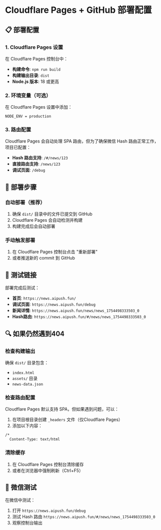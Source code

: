 # Cloudflare Pages + GitHub 部署配置

## 📋 部署配置

### 1. Cloudflare Pages 设置
在 Cloudflare Pages 控制台中：
- **构建命令**: `npm run build`
- **构建输出目录**: `dist`
- **Node.js 版本**: 18 或更高

### 2. 环境变量（可选）
在 Cloudflare Pages 设置中添加：
```
NODE_ENV = production
```

### 3. 路由配置
Cloudflare Pages 会自动处理 SPA 路由，但为了确保微信 Hash 路由正常工作，项目已配置：

- **Hash 路由支持**: `/#/news/123` 
- **直接路由支持**: `/news/123`
- **调试页面**: `/debug`

## 🚀 部署步骤

### 自动部署（推荐）
1. 确保 `dist/` 目录中的文件已提交到 GitHub
2. Cloudflare Pages 会自动检测并构建
3. 构建完成后会自动部署

### 手动触发部署
1. 在 Cloudflare Pages 控制台点击 "重新部署"
2. 或者推送新的 commit 到 GitHub

## 🧪 测试链接

部署完成后测试：
- **首页**: `https://news.aipush.fun/`
- **调试页面**: `https://news.aipush.fun/debug`
- **新闻详情**: `https://news.aipush.fun/news/news_1754498333503_0`
- **Hash路由**: `https://news.aipush.fun/#/news/news_1754498333503_0`

## 🔍 如果仍然遇到404

### 检查构建输出
确保 `dist/` 目录包含：
- `index.html`
- `assets/` 目录
- `news-data.json`

### 检查路由配置
Cloudflare Pages 默认支持 SPA，但如果遇到问题，可以：
1. 在项目根目录创建 `_headers` 文件（仅Cloudflare Pages）
2. 添加以下内容：
```
/*
  Content-Type: text/html
```

### 清除缓存
1. 在 Cloudflare Pages 控制台清除缓存
2. 或者在浏览器中强制刷新（Ctrl+F5）

## 📱 微信测试

在微信中测试：
1. 打开 `https://news.aipush.fun/debug`
2. 测试 Hash 路由 `https://news.aipush.fun/#/news/news_1754498333503_0`
3. 观察控制台输出